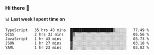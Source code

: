 ### Hi there 👋

<!--
**DBvc/DBvc** is a ✨ _special_ ✨ repository because its `README.md` (this file) appears on your GitHub profile.

Here are some ideas to get you started:

- 🔭 I’m currently working on ...
- 🌱 I’m currently learning ...
- 👯 I’m looking to collaborate on ...
- 🤔 I’m looking for help with ...
- 💬 Ask me about ...
- 📫 How to reach me: ...
- 😄 Pronouns: ...
- ⚡ Fun fact: ...
-->

📊 **Last week I spent time on**
<!--START_SECTION:waka-->
```text
TypeScript   35 hrs 40 mins  ███████████████████▒░░░░░   77.49 % 
SCSS         2 hrs 33 mins   █▒░░░░░░░░░░░░░░░░░░░░░░░   05.56 % 
JavaScript   1 hr 43 mins    █░░░░░░░░░░░░░░░░░░░░░░░░   03.73 % 
JSON         1 hr 27 mins    ▓░░░░░░░░░░░░░░░░░░░░░░░░   03.18 % 
YAML         1 hr 23 mins    ▓░░░░░░░░░░░░░░░░░░░░░░░░   03.02 % 
```
<!--END_SECTION:waka-->

